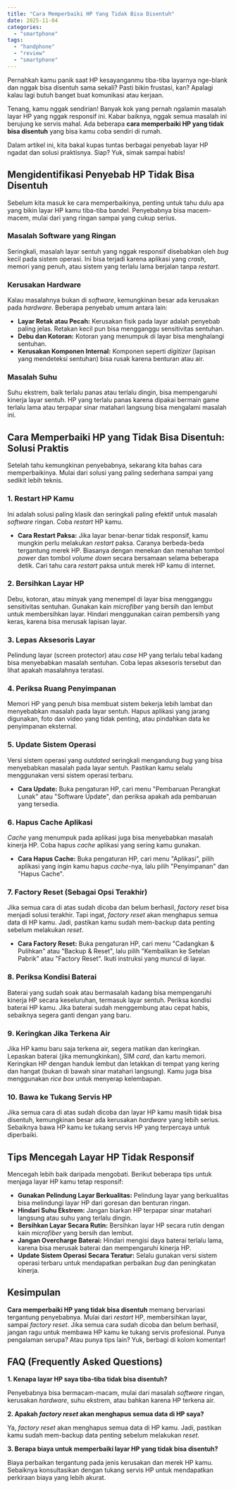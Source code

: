 ```yaml
---
title: "Cara Memperbaiki HP Yang Tidak Bisa Disentuh"
date: 2025-11-04
categories: 
  - "smartphone"
tags: 
  - "handphone"
  - "review"
  - "smartphone"
---
```


Pernahkah kamu panik saat HP kesayanganmu tiba-tiba layarnya nge-blank dan nggak bisa disentuh sama sekali? Pasti bikin frustasi, kan? Apalagi kalau lagi butuh banget buat komunikasi atau kerjaan.

Tenang, kamu nggak sendirian! Banyak kok yang pernah ngalamin masalah layar HP yang nggak responsif ini. Kabar baiknya, nggak semua masalah ini berujung ke servis mahal. Ada beberapa **cara memperbaiki HP yang tidak bisa disentuh** yang bisa kamu coba sendiri di rumah.

Dalam artikel ini, kita bakal kupas tuntas berbagai penyebab layar HP ngadat dan solusi praktisnya. Siap? Yuk, simak sampai habis!

## Mengidentifikasi Penyebab HP Tidak Bisa Disentuh

Sebelum kita masuk ke cara memperbaikinya, penting untuk tahu dulu apa yang bikin layar HP kamu tiba-tiba bandel. Penyebabnya bisa macem-macem, mulai dari yang ringan sampai yang cukup serius.

### Masalah Software yang Ringan

Seringkali, masalah layar sentuh yang nggak responsif disebabkan oleh _bug_ kecil pada sistem operasi. Ini bisa terjadi karena aplikasi yang _crash_, memori yang penuh, atau sistem yang terlalu lama berjalan tanpa _restart_.

### Kerusakan Hardware

Kalau masalahnya bukan di _software_, kemungkinan besar ada kerusakan pada _hardware_. Beberapa penyebab umum antara lain:

- **Layar Retak atau Pecah:** Kerusakan fisik pada layar adalah penyebab paling jelas. Retakan kecil pun bisa mengganggu sensitivitas sentuhan.
- **Debu dan Kotoran:** Kotoran yang menumpuk di layar bisa menghalangi sentuhan.
- **Kerusakan Komponen Internal:** Komponen seperti _digitizer_ (lapisan yang mendeteksi sentuhan) bisa rusak karena benturan atau air.

### Masalah Suhu

Suhu ekstrem, baik terlalu panas atau terlalu dingin, bisa mempengaruhi kinerja layar sentuh. HP yang terlalu panas karena dipakai bermain game terlalu lama atau terpapar sinar matahari langsung bisa mengalami masalah ini.

## Cara Memperbaiki HP yang Tidak Bisa Disentuh: Solusi Praktis

Setelah tahu kemungkinan penyebabnya, sekarang kita bahas cara memperbaikinya. Mulai dari solusi yang paling sederhana sampai yang sedikit lebih teknis.

### 1\. Restart HP Kamu

Ini adalah solusi paling klasik dan seringkali paling efektif untuk masalah _software_ ringan. Coba _restart_ HP kamu.

- **Cara Restart Paksa:** Jika layar benar-benar tidak responsif, kamu mungkin perlu melakukan _restart_ paksa. Caranya berbeda-beda tergantung merek HP. Biasanya dengan menekan dan menahan tombol _power_ dan tombol _volume down_ secara bersamaan selama beberapa detik. Cari tahu cara _restart_ paksa untuk merek HP kamu di internet.

### 2\. Bersihkan Layar HP

Debu, kotoran, atau minyak yang menempel di layar bisa mengganggu sensitivitas sentuhan. Gunakan kain _microfiber_ yang bersih dan lembut untuk membersihkan layar. Hindari menggunakan cairan pembersih yang keras, karena bisa merusak lapisan layar.

### 3\. Lepas Aksesoris Layar

Pelindung layar (screen protector) atau _case_ HP yang terlalu tebal kadang bisa menyebabkan masalah sentuhan. Coba lepas aksesoris tersebut dan lihat apakah masalahnya teratasi.

### 4\. Periksa Ruang Penyimpanan

Memori HP yang penuh bisa membuat sistem bekerja lebih lambat dan menyebabkan masalah pada layar sentuh. Hapus aplikasi yang jarang digunakan, foto dan video yang tidak penting, atau pindahkan data ke penyimpanan eksternal.

### 5\. Update Sistem Operasi

Versi sistem operasi yang _outdated_ seringkali mengandung _bug_ yang bisa menyebabkan masalah pada layar sentuh. Pastikan kamu selalu menggunakan versi sistem operasi terbaru.

- **Cara Update:** Buka pengaturan HP, cari menu "Pembaruan Perangkat Lunak" atau "Software Update", dan periksa apakah ada pembaruan yang tersedia.

### 6\. Hapus Cache Aplikasi

_Cache_ yang menumpuk pada aplikasi juga bisa menyebabkan masalah kinerja HP. Coba hapus _cache_ aplikasi yang sering kamu gunakan.

- **Cara Hapus Cache:** Buka pengaturan HP, cari menu "Aplikasi", pilih aplikasi yang ingin kamu hapus _cache_\-nya, lalu pilih "Penyimpanan" dan "Hapus Cache".

### 7\. Factory Reset (Sebagai Opsi Terakhir)

Jika semua cara di atas sudah dicoba dan belum berhasil, _factory reset_ bisa menjadi solusi terakhir. Tapi ingat, _factory reset_ akan menghapus semua data di HP kamu. Jadi, pastikan kamu sudah mem-backup data penting sebelum melakukan _reset_.

- **Cara Factory Reset:** Buka pengaturan HP, cari menu "Cadangkan & Pulihkan" atau "Backup & Reset", lalu pilih "Kembalikan ke Setelan Pabrik" atau "Factory Reset". Ikuti instruksi yang muncul di layar.

### 8\. Periksa Kondisi Baterai

Baterai yang sudah soak atau bermasalah kadang bisa mempengaruhi kinerja HP secara keseluruhan, termasuk layar sentuh. Periksa kondisi baterai HP kamu. Jika baterai sudah menggembung atau cepat habis, sebaiknya segera ganti dengan yang baru.

### 9\. Keringkan Jika Terkena Air

Jika HP kamu baru saja terkena air, segera matikan dan keringkan. Lepaskan baterai (jika memungkinkan), SIM _card_, dan kartu memori. Keringkan HP dengan handuk lembut dan letakkan di tempat yang kering dan hangat (bukan di bawah sinar matahari langsung). Kamu juga bisa menggunakan _rice box_ untuk menyerap kelembapan.

### 10\. Bawa ke Tukang Servis HP

Jika semua cara di atas sudah dicoba dan layar HP kamu masih tidak bisa disentuh, kemungkinan besar ada kerusakan _hardware_ yang lebih serius. Sebaiknya bawa HP kamu ke tukang servis HP yang terpercaya untuk diperbaiki.

## Tips Mencegah Layar HP Tidak Responsif

Mencegah lebih baik daripada mengobati. Berikut beberapa tips untuk menjaga layar HP kamu tetap responsif:

- **Gunakan Pelindung Layar Berkualitas:** Pelindung layar yang berkualitas bisa melindungi layar HP dari goresan dan benturan ringan.
- **Hindari Suhu Ekstrem:** Jangan biarkan HP terpapar sinar matahari langsung atau suhu yang terlalu dingin.
- **Bersihkan Layar Secara Rutin:** Bersihkan layar HP secara rutin dengan kain _microfiber_ yang bersih dan lembut.
- **Jangan Overcharge Baterai:** Hindari mengisi daya baterai terlalu lama, karena bisa merusak baterai dan mempengaruhi kinerja HP.
- **Update Sistem Operasi Secara Teratur:** Selalu gunakan versi sistem operasi terbaru untuk mendapatkan perbaikan _bug_ dan peningkatan kinerja.

## Kesimpulan

**Cara memperbaiki HP yang tidak bisa disentuh** memang bervariasi tergantung penyebabnya. Mulai dari _restart_ HP, membersihkan layar, sampai _factory reset_. Jika semua cara sudah dicoba dan belum berhasil, jangan ragu untuk membawa HP kamu ke tukang servis profesional. Punya pengalaman serupa? Atau punya tips lain? Yuk, berbagi di kolom komentar!

## FAQ (Frequently Asked Questions)

**1\. Kenapa layar HP saya tiba-tiba tidak bisa disentuh?**

Penyebabnya bisa bermacam-macam, mulai dari masalah _software_ ringan, kerusakan _hardware_, suhu ekstrem, atau bahkan karena HP terkena air.

**2\. Apakah _factory reset_ akan menghapus semua data di HP saya?**

Ya, _factory reset_ akan menghapus semua data di HP kamu. Jadi, pastikan kamu sudah mem-backup data penting sebelum melakukan _reset_.

**3\. Berapa biaya untuk memperbaiki layar HP yang tidak bisa disentuh?**

Biaya perbaikan tergantung pada jenis kerusakan dan merek HP kamu. Sebaiknya konsultasikan dengan tukang servis HP untuk mendapatkan perkiraan biaya yang lebih akurat.
